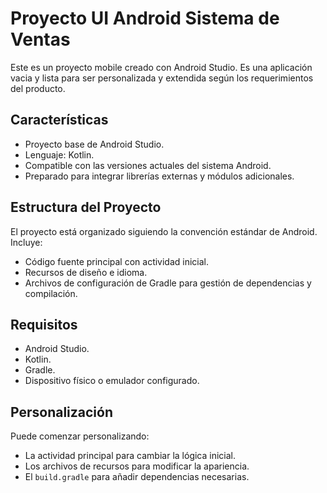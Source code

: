 # Proyecto UI Android Sistema de Ventas

Este es un proyecto mobile creado con Android Studio. Es una aplicación vacia y lista para ser personalizada y extendida según los requerimientos del producto.

## Características

- Proyecto base de Android Studio.
- Lenguaje: Kotlin.
- Compatible con las versiones actuales del sistema Android.
- Preparado para integrar librerías externas y módulos adicionales.

## Estructura del Proyecto

El proyecto está organizado siguiendo la convención estándar de Android. Incluye:

- Código fuente principal con actividad inicial.
- Recursos de diseño e idioma.
- Archivos de configuración de Gradle para gestión de dependencias y compilación.

## Requisitos

- Android Studio.
- Kotlin.
- Gradle.
- Dispositivo físico o emulador configurado.

## Personalización

Puede comenzar personalizando:
- La actividad principal para cambiar la lógica inicial.
- Los archivos de recursos para modificar la apariencia.
- El `build.gradle` para añadir dependencias necesarias.